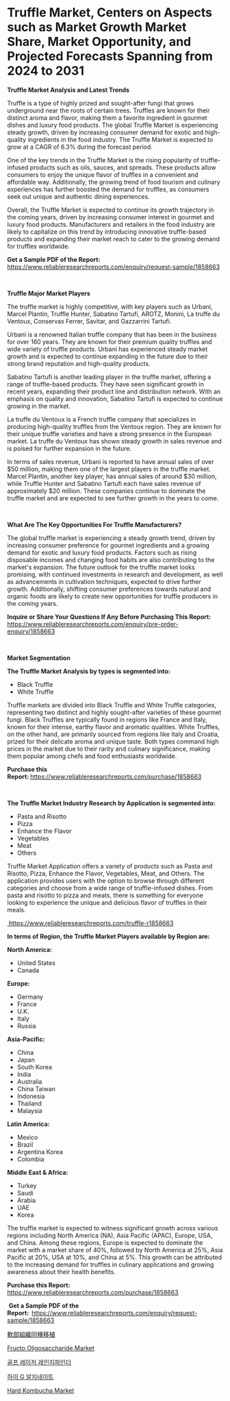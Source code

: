<p><h1>Truffle Market, Centers on Aspects such as Market Growth Market Share, Market Opportunity, and Projected Forecasts Spanning from 2024 to 2031</h1></p><p><strong>Truffle Market Analysis and Latest Trends</strong></p>
<p><p>Truffle is a type of highly prized and sought-after fungi that grows underground near the roots of certain trees. Truffles are known for their distinct aroma and flavor, making them a favorite ingredient in gourmet dishes and luxury food products. The global Truffle Market is experiencing steady growth, driven by increasing consumer demand for exotic and high-quality ingredients in the food industry. The Truffle Market is expected to grow at a CAGR of 6.3% during the forecast period.</p><p>One of the key trends in the Truffle Market is the rising popularity of truffle-infused products such as oils, sauces, and spreads. These products allow consumers to enjoy the unique flavor of truffles in a convenient and affordable way. Additionally, the growing trend of food tourism and culinary experiences has further boosted the demand for truffles, as consumers seek out unique and authentic dining experiences.</p><p>Overall, the Truffle Market is expected to continue its growth trajectory in the coming years, driven by increasing consumer interest in gourmet and luxury food products. Manufacturers and retailers in the food industry are likely to capitalize on this trend by introducing innovative truffle-based products and expanding their market reach to cater to the growing demand for truffles worldwide.</p></p>
<p><strong>Get a Sample PDF of the Report:&nbsp;</strong> <a href="https://www.reliableresearchreports.com/enquiry/request-sample/1858663">https://www.reliableresearchreports.com/enquiry/request-sample/1858663</a></p>
<p>&nbsp;</p>
<p><strong>Truffle Major Market Players</strong></p>
<p><p>The truffle market is highly competitive, with key players such as Urbani, Marcel Plantin, Truffle Hunter, Sabatino Tartufi, AROTZ, Monini, La truffe du Ventoux, Conservas Ferrer, Savitar, and Gazzarrini Tartufi.</p><p>Urbani is a renowned Italian truffle company that has been in the business for over 160 years. They are known for their premium quality truffles and wide variety of truffle products. Urbani has experienced steady market growth and is expected to continue expanding in the future due to their strong brand reputation and high-quality products.</p><p>Sabatino Tartufi is another leading player in the truffle market, offering a range of truffle-based products. They have seen significant growth in recent years, expanding their product line and distribution network. With an emphasis on quality and innovation, Sabatino Tartufi is expected to continue growing in the market.</p><p>La truffe du Ventoux is a French truffle company that specializes in producing high-quality truffles from the Ventoux region. They are known for their unique truffle varieties and have a strong presence in the European market. La truffe du Ventoux has shown steady growth in sales revenue and is poised for further expansion in the future.</p><p>In terms of sales revenue, Urbani is reported to have annual sales of over $50 million, making them one of the largest players in the truffle market. Marcel Plantin, another key player, has annual sales of around $30 million, while Truffle Hunter and Sabatino Tartufi each have sales revenue of approximately $20 million. These companies continue to dominate the truffle market and are expected to see further growth in the years to come.</p></p>
<p>&nbsp;</p>
<p><strong>What Are The Key Opportunities For Truffle Manufacturers?</strong></p>
<p><p>The global truffle market is experiencing a steady growth trend, driven by increasing consumer preference for gourmet ingredients and a growing demand for exotic and luxury food products. Factors such as rising disposable incomes and changing food habits are also contributing to the market's expansion. The future outlook for the truffle market looks promising, with continued investments in research and development, as well as advancements in cultivation techniques, expected to drive further growth. Additionally, shifting consumer preferences towards natural and organic foods are likely to create new opportunities for truffle producers in the coming years.</p></p>
<p><strong>Inquire or Share Your Questions If Any Before Purchasing This Report:</strong> <a href="https://www.reliableresearchreports.com/enquiry/pre-order-enquiry/1858663">https://www.reliableresearchreports.com/enquiry/pre-order-enquiry/1858663</a></p>
<p>&nbsp;</p>
<p><strong>Market Segmentation</strong></p>
<p><strong>The Truffle Market Analysis by types is segmented into:</strong></p>
<p><ul><li>Black Truffle</li><li>White Truffle</li></ul></p>
<p><p>Truffle markets are divided into Black Truffle and White Truffle categories, representing two distinct and highly sought-after varieties of these gourmet fungi. Black Truffles are typically found in regions like France and Italy, known for their intense, earthy flavor and aromatic qualities. White Truffles, on the other hand, are primarily sourced from regions like Italy and Croatia, prized for their delicate aroma and unique taste. Both types command high prices in the market due to their rarity and culinary significance, making them popular among chefs and food enthusiasts worldwide.</p></p>
<p><strong>Purchase this Report:&nbsp;</strong><a href="https://www.reliableresearchreports.com/purchase/1858663">https://www.reliableresearchreports.com/purchase/1858663</a></p>
<p>&nbsp;</p>
<p><strong>The Truffle Market Industry Research by Application is segmented into:</strong></p>
<p><ul><li>Pasta and Risotto</li><li>Pizza</li><li>Enhance the Flavor</li><li>Vegetables</li><li>Meat</li><li>Others</li></ul></p>
<p><p>Truffle Market Application offers a variety of products such as Pasta and Risotto, Pizza, Enhance the Flavor, Vegetables, Meat, and Others. The application provides users with the option to browse through different categories and choose from a wide range of truffle-infused dishes. From pasta and risotto to pizza and meats, there is something for everyone looking to experience the unique and delicious flavor of truffles in their meals.</p></p>
<p><a href="https://www.reliableresearchreports.com/truffle-r1858663">&nbsp;https://www.reliableresearchreports.com/truffle-r1858663</a></p>
<p><strong>In terms of Region, the Truffle Market Players available by Region are:</strong></p>
<p>
    <p> <strong> North America: </strong>
        <ul>
            <li>United States</li>
            <li>Canada</li>
        </ul>
        </p> 
    <p> <strong> Europe: </strong>
        <ul>
            <li>Germany</li>
            <li>France</li>
            <li>U.K.</li>
            <li>Italy</li>
            <li>Russia</li>
        </ul>
        </p> 
    <p> <strong> Asia-Pacific: </strong>
        <ul>
            <li>China</li>
            <li>Japan</li>
            <li>South Korea</li>
            <li>India</li>
            <li>Australia</li>
            <li>China Taiwan</li>
            <li>Indonesia</li>
            <li>Thailand</li>
            <li>Malaysia</li>
        </ul>
        </p> 
    <p> <strong> Latin America: </strong>
        <ul>
            <li>Mexico</li>
            <li>Brazil</li>
            <li>Argentina Korea</li>
            <li>Colombia</li>
        </ul>
        </p> 
    <p> <strong> Middle East & Africa: </strong>
        <ul>
            <li>Turkey</li>
            <li>Saudi</li>
            <li>Arabia</li>
            <li>UAE</li>
            <li>Korea</li>
        </ul>
    </p>
    </p>
<p><p>The truffle market is expected to witness significant growth across various regions including North America (NA), Asia Pacific (APAC), Europe, USA, and China. Among these regions, Europe is expected to dominate the market with a market share of 40%, followed by North America at 25%, Asia Pacific at 20%, USA at 10%, and China at 5%. This growth can be attributed to the increasing demand for truffles in culinary applications and growing awareness about their health benefits.</p></p>
<p><strong>Purchase this Report: </strong><a href="https://www.reliableresearchreports.com/purchase/1858663">https://www.reliableresearchreports.com/purchase/1858663</a></p>
<p>&nbsp;<strong>Get a Sample PDF of the Report:&nbsp;&nbsp;</strong><a href="https://www.reliableresearchreports.com/enquiry/request-sample/1858663">https://www.reliableresearchreports.com/enquiry/request-sample/1858663</a></p>
<p><strong></strong></p>
<p><p><a href="https://github.com/oqoeusbvpadwjs08/Market-Research-Report-List-1/blob/main/736210617933.md">軟部組織同種移植</a></p><p><a href="https://github.com/lataunyatinikmelvin59ilbd0dv/Market-Research-Report-List-1/blob/main/fructo-oligosaccharide-market.md">Fructo Oligosaccharide Market</a></p><p><a href="https://github.com/LanceOlsotn8978/Market-Research-Report-List-1/blob/main/479585116494.md">골프 레이저 레인지파인더</a></p><p><a href="https://github.com/lzrvbyqzftro57/Market-Research-Report-List-1/blob/main/509474916495.md">하이 G 알지네이트</a></p><p><a href="https://github.com/JameTravis/Market-Research-Report-List-4/blob/main/hard-kombucha-market.md">Hard Kombucha Market</a></p></p>